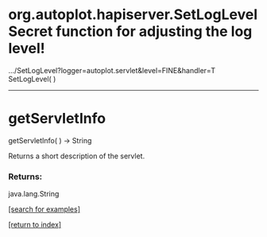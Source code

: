 # org.autoplot.hapiserver.SetLogLevelSecret function for adjusting the log level!
 .../SetLogLevel?logger=autoplot.servlet&level=FINE&handler=T
SetLogLevel( )


***
<a name="getServletInfo"></a>
# getServletInfo
getServletInfo(  ) &rarr; String

Returns a short description of the servlet.

### Returns:
java.lang.String


<a href="https://github.com/autoplot/dev/search?q=getServletInfo&unscoped_q=getServletInfo">[search for examples]</a>

<a href="https://github.com/autoplot/documentation/blob/master/javadoc/index-all.md">[return to index]</a>

